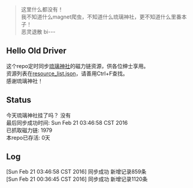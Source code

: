 > 这里什么都没有！  
> 我不知道什么magnet爬虫，不知道什么琉璃神社，更不知道什么里番本子！  
> 恶灵退散 bi---

Hello Old Driver
----------------
这个repo定时同步[琉璃神社](http://www.hacg.lol)的磁力链资源，供各位绅士享用。  
资源列表在[resource_list.json](https://github.com/Chion82/hello-old-driver/blob/master/resource_list.json)，请善用Ctrl+F查找。  
感谢琉璃神社！

Status
------
今天琉璃神社挂了吗？ 没有  
最后同步成功时间:  Sun Feb 21 03:46:58 CST 2016  
已抓取磁力链: 1979  
本repo已存活: 0天  

Log
----
[Sun Feb 21 03:46:58 CST 2016] 同步成功 新增记录859条  
[Sun Feb 21 00:36:45 CST 2016] 同步成功 新增记录1120条  
